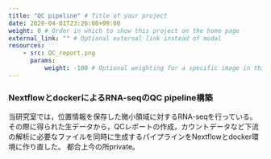 ```yaml
---
title: "QC pipeline" # Title of your project
date: 2020-04-01T23:26:08+09:00
weight: 0 # Order in which to show this project on the home page
external_link: "" # Optional external link instead of modal
resources:
    - src: QC_report.png
      params:
          weight: -100 # Optional weighting for a specific image in this project folder
---
```


### NextflowとdockerによるRNA-seqのQC pipeline構築 
当研究室では，位置情報を保存した微小領域に対するRNA-seqを行っている。その際に得られた生データから，QCレポートの作成，カウントデータなど下流の解析に必要なファイルを同時に生成するパイプラインをNextflowとdocker環境に作り直した。
都合上今の所private。
